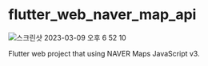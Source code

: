 # flutter_web_naver_map_api
![스크린샷 2023-03-09 오후 6 52 10](https://user-images.githubusercontent.com/83802425/223986954-2452109b-5fb5-44ea-b176-617fe0b6f057.png)

Flutter web project that using NAVER Maps JavaScript v3.
